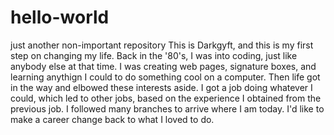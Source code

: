 # hello-world
just another non-important repository
This is Darkgyft, and this is my first step on changing my life.  Back in the '80's, I was into coding, just like anybody else at that time.  I was creating web pages, signature boxes, and learning anythign I could to do something cool on a computer.  Then life got in the way and elbowed these interests aside.  I got a job doing whatever I could, which led to other jobs, based on the experience I obtained from the previous job.  I followed many branches to arrive where I am today.  I'd like to make a career change back to what I loved to do.
